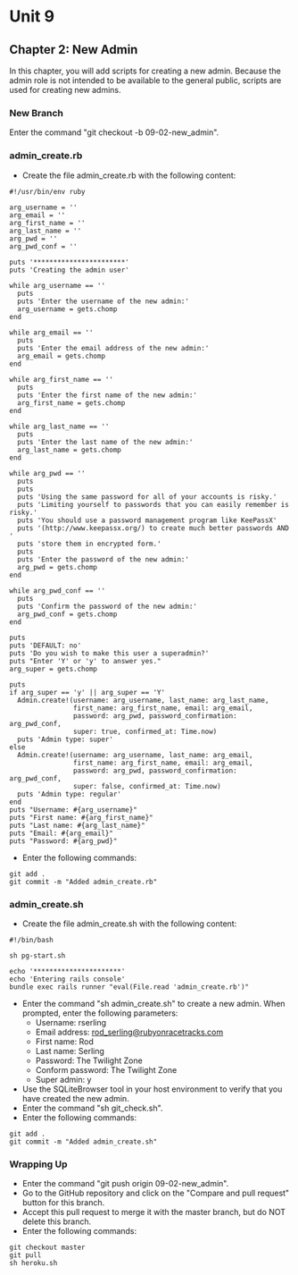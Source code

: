 # Unit 9
## Chapter 2: New Admin

In this chapter, you will add scripts for creating a new admin.  Because the admin role is not intended to be available to the general public, scripts are used for creating new admins.

### New Branch
Enter the command "git checkout -b 09-02-new_admin".

### admin_create.rb
* Create the file admin_create.rb with the following content:
```
#!/usr/bin/env ruby

arg_username = ''
arg_email = ''
arg_first_name = ''
arg_last_name = ''
arg_pwd = ''
arg_pwd_conf = ''

puts '***********************'
puts 'Creating the admin user'

while arg_username == ''
  puts
  puts 'Enter the username of the new admin:'
  arg_username = gets.chomp
end

while arg_email == ''
  puts
  puts 'Enter the email address of the new admin:'
  arg_email = gets.chomp
end

while arg_first_name == ''
  puts
  puts 'Enter the first name of the new admin:'
  arg_first_name = gets.chomp
end

while arg_last_name == ''
  puts
  puts 'Enter the last name of the new admin:'
  arg_last_name = gets.chomp
end

while arg_pwd == ''
  puts
  puts
  puts 'Using the same password for all of your accounts is risky.'
  puts 'Limiting yourself to passwords that you can easily remember is risky.'
  puts 'You should use a password management program like KeePassX'
  puts '(http://www.keepassx.org/) to create much better passwords AND '
  puts 'store them in encrypted form.'
  puts
  puts 'Enter the password of the new admin:'
  arg_pwd = gets.chomp
end

while arg_pwd_conf == ''
  puts
  puts 'Confirm the password of the new admin:'
  arg_pwd_conf = gets.chomp
end

puts
puts 'DEFAULT: no'
puts 'Do you wish to make this user a superadmin?'
puts "Enter 'Y' or 'y' to answer yes."
arg_super = gets.chomp

puts
if arg_super == 'y' || arg_super == 'Y'
  Admin.create!(username: arg_username, last_name: arg_last_name,
                first_name: arg_first_name, email: arg_email,
                password: arg_pwd, password_confirmation: arg_pwd_conf,
                super: true, confirmed_at: Time.now)
  puts 'Admin type: super'
else
  Admin.create!(username: arg_username, last_name: arg_email,
                first_name: arg_first_name, email: arg_email,
                password: arg_pwd, password_confirmation: arg_pwd_conf,
                super: false, confirmed_at: Time.now)
  puts 'Admin type: regular'
end
puts "Username: #{arg_username}"
puts "First name: #{arg_first_name}"
puts "Last name: #{arg_last_name}"
puts "Email: #{arg_email}"
puts "Password: #{arg_pwd}"
```
* Enter the following commands:
```
git add .
git commit -m "Added admin_create.rb"
```

### admin_create.sh
* Create the file admin_create.sh with the following content:
```
#!/bin/bash

sh pg-start.sh

echo '**********************'
echo 'Entering rails console'
bundle exec rails runner "eval(File.read 'admin_create.rb')"
```
* Enter the command "sh admin_create.sh" to create a new admin.  When prompted, enter the following parameters:
  * Username: rserling
  * Email address: rod_serling@rubyonracetracks.com
  * First name: Rod
  * Last name: Serling
  * Password: The Twilight Zone
  * Conform password: The Twilight Zone
  * Super admin: y
* Use the SQLiteBrowser tool in your host environment to verify that you have created the new admin.
* Enter the command "sh git_check.sh".
* Enter the following commands:
```
git add .
git commit -m "Added admin_create.sh"
```

### Wrapping Up
* Enter the command "git push origin 09-02-new_admin".
* Go to the GitHub repository and click on the "Compare and pull request" button for this branch.
* Accept this pull request to merge it with the master branch, but do NOT delete this branch.
* Enter the following commands:
```
git checkout master
git pull
sh heroku.sh
```
